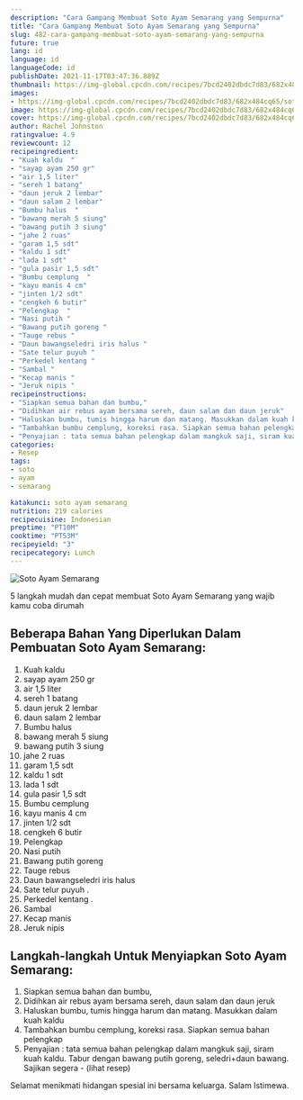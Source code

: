 ```yaml
---
description: "Cara Gampang Membuat Soto Ayam Semarang yang Sempurna"
title: "Cara Gampang Membuat Soto Ayam Semarang yang Sempurna"
slug: 482-cara-gampang-membuat-soto-ayam-semarang-yang-sempurna
future: true
lang: id
language: id
languageCode: id
publishDate: 2021-11-17T03:47:36.889Z 
thumbnail: https://img-global.cpcdn.com/recipes/7bcd2402dbdc7d83/682x484cq65/soto-ayam-semarang-foto-resep-utama.png
images:
- https://img-global.cpcdn.com/recipes/7bcd2402dbdc7d83/682x484cq65/soto-ayam-semarang-foto-resep-utama.png
image: https://img-global.cpcdn.com/recipes/7bcd2402dbdc7d83/682x484cq65/soto-ayam-semarang-foto-resep-utama.png
cover: https://img-global.cpcdn.com/recipes/7bcd2402dbdc7d83/682x484cq65/soto-ayam-semarang-foto-resep-utama.png
author: Rachel Johnston
ratingvalue: 4.9
reviewcount: 12
recipeingredient:
- "Kuah kaldu  "
- "sayap ayam 250 gr"
- "air 1,5 liter"
- "sereh 1 batang"
- "daun jeruk 2 lembar"
- "daun salam 2 lembar"
- "Bumbu halus  "
- "bawang merah 5 siung"
- "bawang putih 3 siung"
- "jahe 2 ruas"
- "garam 1,5 sdt"
- "kaldu 1 sdt"
- "lada 1 sdt"
- "gula pasir 1,5 sdt"
- "Bumbu cemplung  "
- "kayu manis 4 cm"
- "jinten 1/2 sdt"
- "cengkeh 6 butir"
- "Pelengkap  "
- "Nasi putih "
- "Bawang putih goreng "
- "Tauge rebus "
- "Daun bawangseledri iris halus "
- "Sate telur puyuh "
- "Perkedel kentang "
- "Sambal "
- "Kecap manis "
- "Jeruk nipis "
recipeinstructions:
- "Siapkan semua bahan dan bumbu,"
- "Didihkan air rebus ayam bersama sereh, daun salam dan daun jeruk"
- "Haluskan bumbu, tumis hingga harum dan matang. Masukkan dalam kuah kaldu"
- "Tambahkan bumbu cemplung, koreksi rasa. Siapkan semua bahan pelengkap"
- "Penyajian : tata semua bahan pelengkap dalam mangkuk saji, siram kuah kaldu. Tabur dengan bawang putih goreng, seledri+daun bawang. Sajikan segera           (lihat resep)"
categories:
- Resep
tags:
- soto
- ayam
- semarang

katakunci: soto ayam semarang 
nutrition: 219 calories
recipecuisine: Indonesian
preptime: "PT10M"
cooktime: "PT53M"
recipeyield: "3"
recipecategory: Lunch
---
```



![Soto Ayam Semarang](https://img-global.cpcdn.com/recipes/7bcd2402dbdc7d83/682x484cq65/soto-ayam-semarang-foto-resep-utama.png)

5 langkah mudah dan cepat membuat  Soto Ayam Semarang yang wajib kamu coba dirumah

<!--inarticleads1-->

## Beberapa Bahan Yang Diperlukan Dalam Pembuatan Soto Ayam Semarang:

1. Kuah kaldu  
1. sayap ayam 250 gr
1. air 1,5 liter
1. sereh 1 batang
1. daun jeruk 2 lembar
1. daun salam 2 lembar
1. Bumbu halus  
1. bawang merah 5 siung
1. bawang putih 3 siung
1. jahe 2 ruas
1. garam 1,5 sdt
1. kaldu 1 sdt
1. lada 1 sdt
1. gula pasir 1,5 sdt
1. Bumbu cemplung  
1. kayu manis 4 cm
1. jinten 1/2 sdt
1. cengkeh 6 butir
1. Pelengkap  
1. Nasi putih 
1. Bawang putih goreng 
1. Tauge rebus 
1. Daun bawangseledri iris halus 
1. Sate telur puyuh   . 
1. Perkedel kentang   . 
1. Sambal 
1. Kecap manis 
1. Jeruk nipis 



<!--inarticleads2-->

## Langkah-langkah Untuk Menyiapkan Soto Ayam Semarang:

1. Siapkan semua bahan dan bumbu,
1. Didihkan air rebus ayam bersama sereh, daun salam dan daun jeruk
1. Haluskan bumbu, tumis hingga harum dan matang. Masukkan dalam kuah kaldu
1. Tambahkan bumbu cemplung, koreksi rasa. Siapkan semua bahan pelengkap
1. Penyajian : tata semua bahan pelengkap dalam mangkuk saji, siram kuah kaldu. Tabur dengan bawang putih goreng, seledri+daun bawang. Sajikan segera -           (lihat resep)




Selamat menikmati hidangan spesial ini bersama keluarga. Salam Istimewa.
